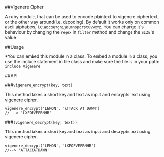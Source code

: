 ##Vigenere Cipher

A ruby module, that can be used to encode plaintext to vigenere ciphertext, or the other way around(i.e. decoding).
By default it works only on common ascii alphabets, i.e.`abcdefghijklmnopqrstuvwxyz`.
You can change it's behaviour by changing the `regex` in `filter` method and change the `SIZE`'s value

##Usage

*You can embed this module in a class. To embed a module in a class, you use the include statement in the class and make sure the file is in your path:
`include Vigenere`

##API

###`vigenere_encrypt(key, text)`

This method takes a short key and text as input and encrypts text using vigenere cipher.

```
vigenere_encrypt('LEMON', 'ATTACK AT DAWN')
// --> 'LXFOPVEFRNHR'
```

###`(vigenere_decrypt(key, text))`

This method takes a short key and text as input and decrypts text using vigenere cipher.

```
vigenere_decrypt('LEMON', 'LXFOPVEFRNHR')
//--> 'ATTACKATDAWN'
```












